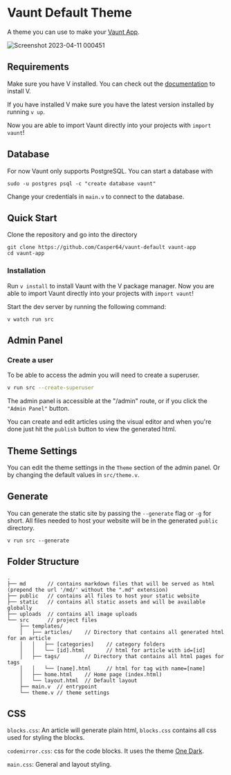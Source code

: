 # Vaunt Default Theme

A theme you can use to make your [Vaunt App](https://github.com/Casper64/vaunt).

![Screenshot 2023-04-11 000451](https://user-images.githubusercontent.com/43839798/231008104-687db058-b3ab-4f03-ae05-0b47de43164f.png)

## Requirements
Make sure you have V installed. You can check out the 
[documentation](https://github.com/vlang/v/#installing-v-from-source) to install V.

If you have installed V make sure you have the latest version installed by running `v up`.

Now you are able to import Vaunt directly into your projects with `import vaunt`!

## Database
For now Vaunt only supports PostgreSQL. You can start a database with 
```
sudo -u postgres psql -c "create database vaunt"
```

Change your credentials in `main.v` to connect to the database.

## Quick Start
Clone the repository and go into the directory
```
git clone https://github.com/Casper64/vaunt-default vaunt-app
cd vaunt-app
```

### Installation
Run `v install` to install Vaunt with the V package manager.
Now you are able to import Vaunt directly into your projects with `import vaunt`!


Start the dev server by running the following command:
```
v watch run src
```

## Admin Panel

### Create a user
To be able to access the admin you will need to create a superuser.

```bash
v run src --create-superuser
```


The admin panel is accessible at the "/admin" route, or if you click the
`"Admin Panel"` button.

You can create and edit articles using the visual editor and when you're done just
hit the `publish` button to view the generated html.

## Theme Settings
You can edit the theme settings in the `Theme` section of the admin panel. Or by 
changing the default values in `src/theme.v`.

## Generate
You can generate the static site by passing the `--generate` flag or `-g` for short.
All files needed to host your website will be in the generated `public` directory.
```
v run src --generate
``` 

## Folder Structure
```tree
.
├── md       // contains markdown files that will be served as html (prepend the url '/md/' without the ".md" extension)
├── public   // contains all files to host your static website
├── static   // contains all static assets and will be available globally
├── uploads  // contains all image uploads
└── src      // project files
    ├── templates/
    │   ├── articles/    // Directory that contains all generated html for an article
    │   │   ├── [categories]    // category folders
    │   │   └── [id].html       // html for article with id=[id]
    │   ├── tags/        // Directory that contains all html pages for tags
    │   │   └── [name].html     // html for tag with name=[name]    
    │   ├── home.html    // Home page (index.html)
    │   └── layout.html  // Default layout
    ├── main.v  // entrypoint
    └── theme.v // theme settings
```

## CSS
`blocks.css`: An article will generate plain html, `blocks.css` contains all 
css used for styling the blocks.

`codemirror.css`: css for the code blocks. It uses the theme
[One Dark](https://github.com/codemirror/theme-one-dark).

`main.css`: General and layout styling.
